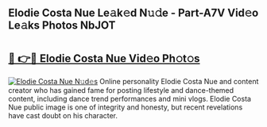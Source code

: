 ## Elodie Costa Nue Le𝚊k𝚎d N𝚞𝚍e - Part-A7V Vid𝚎o Le𝚊ks Photos NbJOT

# <h2><a href="http://fbau67i.evod.top/?m=Elodie+Costa+Nue">🔗 👉🔴 Elodie Costa Nue Vid𝚎o Ph𝚘t𝚘s</a></h2>

[![Elodie Costa Nue N𝚞d𝚎s](https://i.imgur.com/8V9OHl7.gif)](http://fbau67i.evod.top/?m=Elodie+Costa+Nue)
Online personality Elodie Costa Nue and content creator who has gained fame for posting lifestyle and dance-themed content, including dance trend performances and mini vlogs. Elodie Costa Nue public image is one of integrity and honesty, but recent revelations have cast doubt on his character. 
